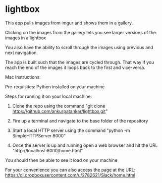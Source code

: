 # lightbox
This app pulls images from imgur and shows them in a gallery.

Clicking on the images from the gallery lets you see larger versions of the images in a lightbox

You also have the ability to scroll through the images using previous and next navigation.

The app is built such that the images are cycled through. That way if you reach the end of the images it loops back to the first and vice-versa.

Mac Instructions:

Pre-requisites:
Python installed on your machine

Steps for running it on your local machine:

1) Clone the repo using the command "git clone https://github.com/ankurpatankar/lightbox.git"

2) Fire up a terminal and navigate to the base folder of the repository

3) Start a local HTTP server using the command "python -m SimpleHTTPServer 8000"

4) Once the server is up and running open a web browser and hit the URL "http://localhost:8000/home.html"


You should then be able to see it load on your machine


For your convenience you can also access the page at the URL:
https://dl.dropboxusercontent.com/u/2782621/Slack/home.html

